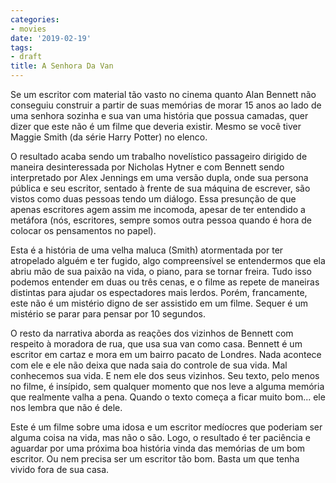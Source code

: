 ```yaml
---
categories:
- movies
date: '2019-02-19'
tags:
- draft
title: A Senhora Da Van
---
```


Se um escritor com material tão vasto no cinema quanto Alan Bennett não conseguiu construir a partir de suas memórias de morar 15 anos ao lado de uma senhora sozinha e sua van uma história que possua camadas, quer dizer que este não é um filme que deveria existir. Mesmo se você tiver Maggie Smith (da série Harry Potter) no elenco.

O resultado acaba sendo um trabalho novelístico passageiro dirigido de maneira desinteressada por Nicholas Hytner e com Bennett sendo interpretado por Alex Jennings em uma versão dupla, onde sua persona pública e seu escritor, sentado à frente de sua máquina de escrever, são vistos como duas pessoas tendo um diálogo. Essa presunção de que apenas escritores agem assim me incomoda, apesar de ter entendido a metáfora (nós, escritores, sempre somos outra pessoa quando é hora de colocar os pensamentos no papel).

Esta é a história de uma velha maluca (Smith) atormentada por ter atropelado alguém e ter fugido, algo compreensível se entendermos que ela abriu mão de sua paixão na vida, o piano, para se tornar freira. Tudo isso podemos entender em duas ou três cenas, e o filme as repete de maneiras distintas para ajudar os espectadores mais lerdos. Porém, francamente, este não é um mistério digno de ser assistido em um filme. Sequer é um mistério se parar para pensar por 10 segundos.

O resto da narrativa aborda as reações dos vizinhos de Bennett com respeito à moradora de rua, que usa sua van como casa. Bennett é um escritor em cartaz e mora em um bairro pacato de Londres. Nada acontece com ele e ele não deixa que nada saia do controle de sua vida. Mal conhecemos sua vida. E nem ele dos seus vizinhos. Seu texto, pelo menos no filme, é insípido, sem qualquer momento que nos leve a alguma memória que realmente valha a pena. Quando o texto começa a ficar muito bom... ele nos lembra que não é dele.

Este é um filme sobre uma idosa e um escritor medíocres que poderiam ser alguma coisa na vida, mas não o são. Logo, o resultado é ter paciência e aguardar por uma próxima boa história vinda das memórias de um bom escritor. Ou nem precisa ser um escritor tão bom. Basta um que tenha vivido fora de sua casa.